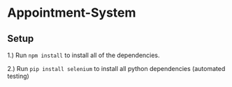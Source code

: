 # Appointment-System

## Setup
1.) Run `npm install` to install all of the dependencies.

2.) Run `pip install selenium` to install all python dependencies (automated testing)
